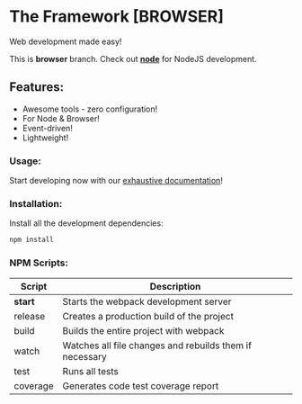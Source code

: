 # The Framework [BROWSER]
Web development made easy!

This is **browser** branch. Check out [**node**](https://github.com/Azarattum/TheFramework/tree/node) for NodeJS development.

## Features:
  - Awesome tools - zero configuration!
  - For Node & Browser!
  - Event-driven!
  - Lightweight!

### Usage:
Start developing now with our [exhaustive documentation](https://github.com/Azarattum/TheFramework/wiki)!

### Installation: 
Install all the development dependencies:
```sh
npm install
```

### NPM Scripts:
| Script    | Description                                             |
| --------- | ------------------------------------------------------- |
| **start** | Starts the webpack development server                   |
| release   | Creates a production build of the project               |
| build     | Builds the entire project with webpack                  |
| watch     | Watches all file changes and rebuilds them if necessary |
| test      | Runs all tests                                          |
| coverage  | Generates code test coverage report                     |
